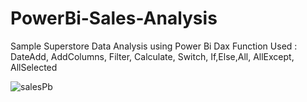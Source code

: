 # PowerBi-Sales-Analysis
Sample Superstore Data Analysis using Power Bi
Dax Function Used : DateAdd, AddColumns, Filter, Calculate, Switch, If,Else,All, AllExcept, AllSelected

![salesPb](https://user-images.githubusercontent.com/61107453/131793177-9823bfe7-4bd8-4e6e-bb58-ec94229d56a7.gif)

